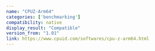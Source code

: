 ```yaml
---
name: "CPUZ-Arm64"
categories: ['benchmarking']
compatibility: native
display_result: "Compatible"
version_from: "1.01"
link: https://www.cpuid.com/softwares/cpu-z-arm64.html
---
```

